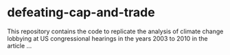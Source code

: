# defeating-cap-and-trade
This repository contains the code to replicate the analysis of climate change lobbying at US congressional hearings in the years 2003 to 2010 in the article ...
